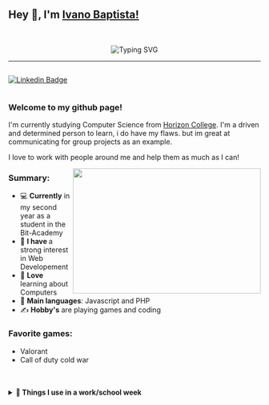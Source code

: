 ## Hey 👋, I'm [Ivano Baptista!](https://github.com/IvanoBaptista/)
<br>
<p align="center">
<img src="https://readme-typing-svg.herokuapp.com?font=Fira+Code&size=19&pause=1000&color=FFDAF5&center=true&width=435&lines=Game+developer;Back+end+Developer+%7C%7C+Data-Engineering;Ambitious+to+lean+more+skills" alt="Typing SVG" /></p>

<hr/>
<div style="display:flex; flex-direction:row;">

[![Linkedin Badge](https://img.shields.io/badge/-LinkedIn-0e76a8?style=flat-square&logo=Linkedin&logoColor=white)](https://www.linkedin.com/in/ivano-baptista-851005248/)
</div>

### Welcome to my github page! 

I'm currently studying Computer Science from [Horizon College](https://www.horizoncollege.nl/). I'm a driven and determined person to learn, i do have my flaws. but im great at communicating for group projects as an example.

I love to work with people around me and help them as much as I can!

<img src="https://media2.giphy.com/media/qgQUggAC3Pfv687qPC/giphy.gif?cid=ecf05e47m19qatqot4dxuin7384ljv6tt7ksqd6t85tey7ja&rid=giphy.gif&ct=g" width="375" height="250" align="right" />


### Summary:
- 💻 <b>Currently</b> in my second year as a student in the Bit-Academy
- 📝 <b>I have </b> a strong interest in Web Developement
- 🌱 <b>Love</b> learning about Computers
- 🌟 <b>Main languages</b>: Javascript and PHP
- ✍️ <b> Hobby's</b> are playing games and coding

###  <b>Favorite games</b>:
- Valorant
- Call of duty cold war
<br>
<br>
	
<details>
<summary><b>🔧 Things I use in a work/school week</b></summary>
<br>
<ul>
  	    <li><b>OS:</b> MacOS Monterey 12.6.1</li>
	    <li><b>Laptop: </b> ASUS VivoBook</li>
  	    <li><b>Browser: </b> Chrome</li>
	    <li><b>Terminal: </b>The stock MacOS Terminal</li>
	    <li><b>Code Editor:</b> VSCode w/ Github Copilot</li>
	    <li><b>To Stay Updated:</b>Linkedin</li>
	</ul>	
</details>
